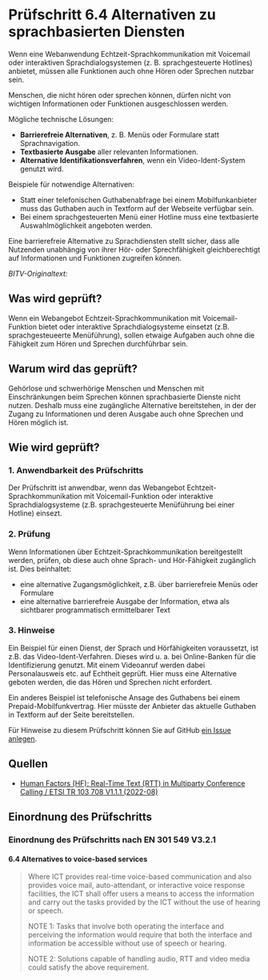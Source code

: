 # Prüfschritt 6.4 Alternativen zu sprachbasierten Diensten

Wenn eine Webanwendung Echtzeit-Sprachkommunikation mit Voicemail oder interaktiven Sprachdialogsystemen (z. B. sprachgesteuerte Hotlines) anbietet, müssen alle Funktionen auch ohne Hören oder Sprechen nutzbar sein.

Menschen, die nicht hören oder sprechen können, dürfen nicht von wichtigen Informationen oder Funktionen ausgeschlossen werden.

Mögliche technische Lösungen:

-   **Barrierefreie Alternativen**, z. B. Menüs oder Formulare statt Sprachnavigation.
-   **Textbasierte Ausgabe** aller relevanten Informationen.
-   **Alternative Identifikationsverfahren**, wenn ein Video-Ident-System genutzt wird.

Beispiele für notwendige Alternativen:

-   Statt einer telefonischen Guthabenabfrage bei einem Mobilfunkanbieter muss das Guthaben auch in Textform auf der Webseite verfügbar sein.
-   Bei einem sprachgesteuerten Menü einer Hotline muss eine textbasierte Auswahlmöglichkeit angeboten werden.

Eine barrierefreie Alternative zu Sprachdiensten stellt sicher, dass alle Nutzenden unabhängig von ihrer Hör- oder Sprechfähigkeit gleichberechtigt auf Informationen und Funktionen zugreifen können.

_BITV-Originaltext:_

## Was wird geprüft?

Wenn ein Webangebot Echtzeit-Sprachkommunikation mit Voicemail-Funktion bietet oder interaktive Sprachdialogsysteme einsetzt (z.B. sprachgesteueerte Menüführung), sollen etwaige Aufgaben auch ohne die Fähigkeit zum Hören und Sprechen durchführbar sein.

## Warum wird das geprüft?

Gehörlose und schwerhörige Menschen und Menschen mit Einschränkungen beim Sprechen können sprachbasierte Dienste nicht nutzen. Deshalb muss eine zugängliche Alternative bereitstehen, in der der Zugang zu Informationen und deren Ausgabe auch ohne Sprechen und Hören möglich ist.

## Wie wird geprüft?

### 1\. Anwendbarkeit des Prüfschritts

Der Prüfschritt ist anwendbar, wenn das Webangebot Echtzeit-Sprachkommunikation mit Voicemail-Funktion oder interaktive Sprachdialogsysteme (z.B. sprachgesteuerte Menüführung bei einer Hotline) einsezt.

### 2\. Prüfung

Wenn Informationen über Echtzeit-Sprachkommunikation bereitgestellt werden, prüfen, ob diese auch ohne Sprach- und Hör-Fähigkeit zugänglich ist. Dies beinhaltet:

-   eine alternative Zugangsmöglichkeit, z.B. über barrierefreie Menüs oder Formulare
-   eine alternative barrierefreie Ausgabe der Information, etwa als sichtbarer programmatisch ermittelbarer Text

### 3\. Hinweise

Ein Beispiel für einen Dienst, der Sprach und Hörfähigkeiten voraussetzt, ist z.B. das Video-Ident-Verfahren. Dieses wird u. a. bei Online-Banken für die Identifizierung genutzt. Mit einem Videoanruf werden dabei Personalausweis etc. auf Echtheit geprüft. Hier muss eine Alternative geboten werden, die das Hören und Sprechen nicht erfordert.

Ein anderes Beispiel ist telefonische Ansage des Guthabens bei einem Prepaid-Mobilfunkvertrag. Hier müsste der Anbieter das aktuelle Guthaben in Textform auf der Seite bereitstellen.

Für Hinweise zu diesem Prüfschritt können Sie auf GitHub [ein Issue anlegen](https://github.com/BIK-BITV/BIK-Web-Test/issues).

## Quellen

-   [Human Factors (HF); Real-Time Text (RTT) in Multiparty Conference Calling / ETSI TR 103 708 V1.1.1 (2022-08)](https://labs.etsi.org/rep/HF/en301549/uploads/272bede3724c5c99efe777f778201f70/tr_103708v010101p.pdf)

## Einordnung des Prüfschritts

### Einordnung des Prüfschritts nach EN 301 549 V3.2.1

#### 6.4 Alternatives to voice-based services

> Where ICT provides real-time voice-based communication and also provides voice mail, auto-attendant, or interactive voice response facilities, the ICT shall offer users a means to access the information and carry out the tasks provided by the ICT without the use of hearing or speech.
>
> NOTE 1: Tasks that involve both operating the interface and perceiving the information would require that both the interface and information be accessible without use of speech or hearing.
>
> NOTE 2: Solutions capable of handling audio, RTT and video media could satisfy the above requirement.
